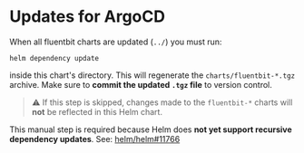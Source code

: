 # Updates for ArgoCD

When all fluentbit charts are updated (`../`) you must run:

`helm dependency update`


inside this chart's directory. This will regenerate the `charts/fluentbit-*.tgz` archive. Make sure to **commit the updated `.tgz` file** to version control.

> ⚠️ If this step is skipped, changes made to the `fluentbit-*` charts will **not** be reflected in this Helm chart.

This manual step is required because Helm does **not yet support recursive dependency updates**.
See: [helm/helm#11766](https://github.com/helm/helm/pull/11766)
